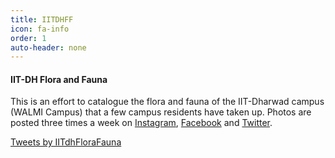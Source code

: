```yaml
---
title: IITDHFF
icon: fa-info
order: 1
auto-header: none
---
```


#### IIT-DH Flora and Fauna
This is an effort to catalogue the flora and fauna of the IIT-Dharwad campus (WALMI Campus) that a few campus residents have taken up. Photos are posted three times a week on [Instagram](https://www.instagram.com/iitdhflorafauna/), [Facebook](https://www.facebook.com/pages/category/Environmental-Conservation-Organization/IITDH-Flora-and-Fauna-113679577040064/) and [Twitter](https://twitter.com/iitdhflorafauna).

<a class="twitter-timeline" data-width="300" data-height="600" data-dnt="true" data-theme="light" href="https://twitter.com/IITdhFloraFauna?ref_src=twsrc%5Etfw">Tweets by IITdhFloraFauna</a> <script async src="https://platform.twitter.com/widgets.js" charset="utf-8"></script>
